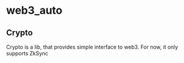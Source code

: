 # web3_auto

## Crypto
Crypto is a lib, that provides simple interface to web3. For now, it only supports ZkSync
